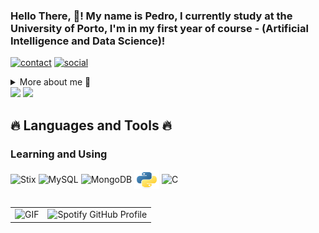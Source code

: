 ### Hello There, 🥱! My name is Pedro, I currently study at the University of Porto, I'm in my first year of course - (Artificial Intelligence and Data Science)!

[![contact](https://img.shields.io/badge/Gmail-D14836?style=for-the-badge&logo=gmail&logoColor=white)](mailto:pedrolucas.juliao@gmail.com)
[![social](https://img.shields.io/badge/LinkedIn-0077B5?style=for-the-badge&logo=linkedin&logoColor=white)](https://www.linkedin.com/in/pedrolucasjuliao/)

<details>
  <summary> More about me 🤗</summary>

  - 💬 I'm 20 years old, currently living in Portugal. I have fluency in English and have experience with Python, MySQL, MangoDB. I'm actually doing a trial in AbuseTotal for an internship, more focused in CiberSecurity and BackEnd.

  - ⚡ I enjoy reading and studying a lot of different things, I also enjoy do magic tricks and play some soccer. I want to travel around the world, just imagine how crazy to say: "I've been in every country on earth" \o/.
</details>

<div>
    <img height="180em" src="https://github-readme-stats.vercel.app/api?username=Pespoca34&show_icons=true&theme=dracula"/>
    <img height="160em" src="https://github-readme-stats.vercel.app/api/top-langs/?username=Pespoca34&layout=compact&langs_count=16&theme=dracula"/>
</div>


## 🔥 Languages and Tools 🔥

  <div style="flex-basis: 60%;">
    <h3>Learning and Using</h3>
    <img align="center" alt="Stix" height="30" width="40" src="https://i.imgur.com/L4UsAot.png">
    <img align="center" alt="MySQL" height="30" width="40" src="https://i.imgur.com/YnHNs60.png">
    <img align="center" alt="MongoDB" height="30" width="40" src="https://i.imgur.com/Fadf4pi.png">
    <img align="center" alt="Python" height="30" width="40" src="https://raw.githubusercontent.com/devicons/devicon/master/icons/python/python-original.svg">
    <img align="center" alt="C" height="30" width="40" src="https://cdn.jsdelivr.net/gh/devicons/devicon/icons/c/c-original.svg">
  </div>


##


<table>
  <tr>
    <td>
      <img src="https://i.imgur.com/VXERnS6.gif" alt="GIF" width="300"/>
    </td>
    <td>
      <img src="https://spotify-github-profile.vercel.app/api/view?uid=4wzfs8u2hed05h6555of0tbcz&cover_image=true&theme=default&show_offline=false&background_color=121212&interchange=True)](https://github.com/kittinan/spotify-github-profile" alt="Spotify GitHub Profile" width="250" height="300" />
    </td>
  </tr>
</table>
